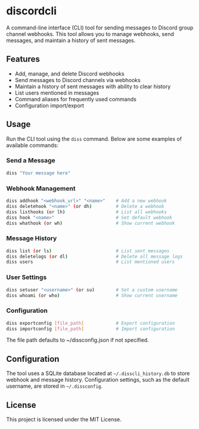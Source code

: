 # discordcli

A command-line interface (CLI) tool for sending messages to Discord group channel webhooks. This tool allows you to manage webhooks, send messages, and maintain a history of sent messages.

## Features
- Add, manage, and delete Discord webhooks
- Send messages to Discord channels via webhooks
- Maintain a history of sent messages with ability to clear history
- List users mentioned in messages
- Command aliases for frequently used commands
- Configuration import/export

## Usage
Run the CLI tool using the `diss` command. Below are some examples of available commands:

### Send a Message
```bash
diss "Your message here"
```

### Webhook Management
```bash
diss addhook "<webhook_url>" "<name>"    # Add a new webhook
diss deletehook "<name>" (or dh)         # Delete a webhook
diss listhooks (or lh)                   # List all webhooks
diss hook "<name>"                       # Set default webhook
diss whathook (or wh)                    # Show current webhook
```

### Message History
```bash
diss list (or ls)                        # List sent messages
diss deletelogs (or dl)                  # Delete all message logs
diss users                               # List mentioned users
```

### User Settings
```bash
diss setuser "<username>" (or su)        # Set a custom username
diss whoami (or who)                     # Show current username
```

### Configuration
```bash
diss exportconfig [file_path]            # Export configuration
diss importconfig [file_path]            # Import configuration
```
The file path defaults to ~/dissconfig.json if not specified.

## Configuration
The tool uses a SQLite database located at `~/.disscli_history.db` to store webhook and message history. Configuration settings, such as the default username, are stored in `~/.dissconfig`.

## License
This project is licensed under the MIT License.
